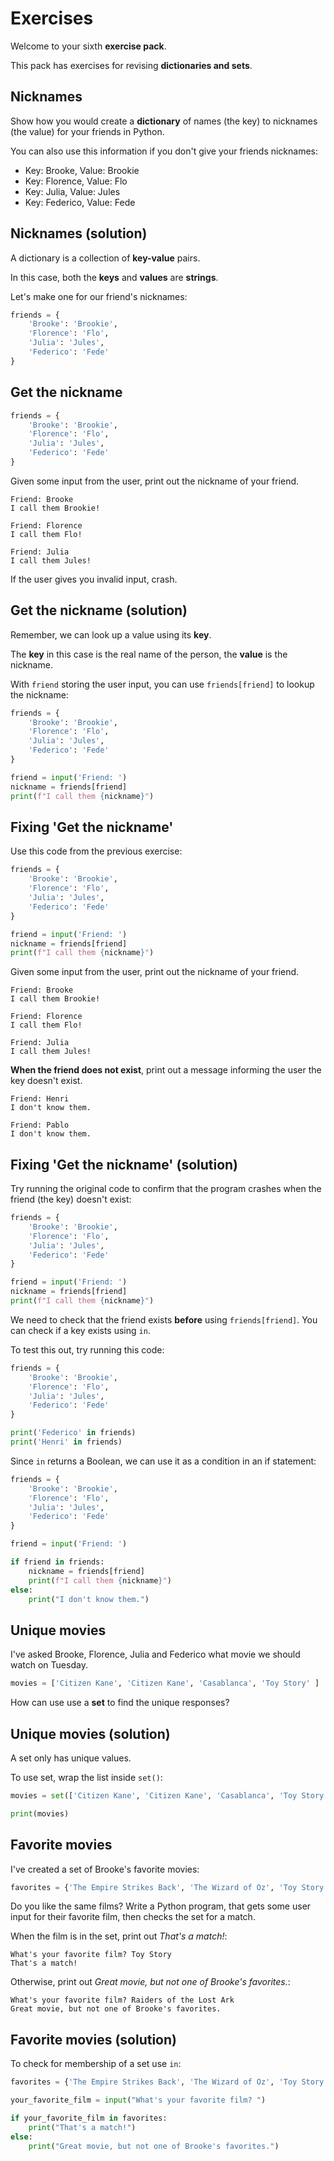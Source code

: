 # Exercises
Welcome to your sixth **exercise pack**.

This pack has exercises for revising **dictionaries and sets**.

## Nicknames

Show how you would create a **dictionary** of names (the key) to nicknames (the value) for your friends in Python.

You can also use this information if you don't give your friends nicknames:

* Key: Brooke, Value: Brookie
* Key: Florence, Value: Flo
* Key: Julia, Value: Jules 
* Key: Federico, Value: Fede

## Nicknames (solution)
A dictionary is a collection of **key-value** pairs.

In this case, both the **keys** and **values** are **strings**. 

Let's make one for our friend's nicknames:

```python
friends = {
    'Brooke': 'Brookie',
    'Florence': 'Flo',
    'Julia': 'Jules',
    'Federico': 'Fede'
}
```

## Get the nickname
```python
friends = {
    'Brooke': 'Brookie',
    'Florence': 'Flo',
    'Julia': 'Jules',
    'Federico': 'Fede'
}
```

Given some input from the user, print out the nickname of your friend.

```text
Friend: Brooke
I call them Brookie!
```

```text
Friend: Florence
I call them Flo!
```

```text
Friend: Julia
I call them Jules!
```

If the user gives you invalid input, crash.

## Get the nickname (solution)

Remember, we can look up a value using its **key**.

The **key** in this case is the real name of the person, the **value** is the nickname.

With `friend` storing the user input, you can use `friends[friend]` to lookup the nickname:

```python
friends = {
    'Brooke': 'Brookie',
    'Florence': 'Flo',
    'Julia': 'Jules',
    'Federico': 'Fede'
}

friend = input('Friend: ')
nickname = friends[friend]
print(f"I call them {nickname}")
```

## Fixing 'Get the nickname'

Use this code from the previous exercise:

```python
friends = {
    'Brooke': 'Brookie',
    'Florence': 'Flo',
    'Julia': 'Jules',
    'Federico': 'Fede'
}

friend = input('Friend: ')
nickname = friends[friend]
print(f"I call them {nickname}")
```

Given some input from the user, print out the nickname of your friend.

```text
Friend: Brooke
I call them Brookie!
```

```text
Friend: Florence
I call them Flo!
```

```text
Friend: Julia
I call them Jules!
```

**When the friend does not exist**, print out a message informing the user the key doesn't exist.

```text
Friend: Henri
I don't know them.
```

```text
Friend: Pablo
I don't know them.
```

## Fixing 'Get the nickname' (solution)

Try running the original code to confirm that the program crashes when the friend (the key) doesn't exist:

```python
friends = {
    'Brooke': 'Brookie',
    'Florence': 'Flo',
    'Julia': 'Jules',
    'Federico': 'Fede'
}

friend = input('Friend: ')
nickname = friends[friend]
print(f"I call them {nickname}")
```

We need to check that the friend exists **before** using `friends[friend]`. You can check if a key exists using `in`.

To test this out, try running this code:

```python
friends = {
    'Brooke': 'Brookie',
    'Florence': 'Flo',
    'Julia': 'Jules',
    'Federico': 'Fede'
}

print('Federico' in friends)
print('Henri' in friends)
```

Since `in` returns a Boolean, we can use it as a condition in an if statement:

```python
friends = {
    'Brooke': 'Brookie',
    'Florence': 'Flo',
    'Julia': 'Jules',
    'Federico': 'Fede'
}

friend = input('Friend: ')

if friend in friends:
    nickname = friends[friend]
    print(f"I call them {nickname}")
else:
    print("I don't know them.")
```

## Unique movies
I've asked Brooke, Florence, Julia and Federico what movie we should watch on Tuesday.

```python
movies = ['Citizen Kane', 'Citizen Kane', 'Casablanca', 'Toy Story' ]
```

How can use use a **set** to find the unique responses?

## Unique movies (solution)

A set only has unique values.

To use set, wrap the list inside `set()`:

```python
movies = set(['Citizen Kane', 'Citizen Kane', 'Casablanca', 'Toy Story' ])

print(movies)
```

## Favorite movies
I've created a set of Brooke's favorite movies:

```python
favorites = {'The Empire Strikes Back', 'The Wizard of Oz', 'Toy Story', 'Frozen', 'The Sound of Music', 'Stand By Me', 'Spirited Away', 'The Wind Rises'}
```

Do you like the same films? Write a Python program, that gets some user input for their favorite film, then checks the set for a match.

When the film is in the set, print out *That's a match!*:

```text
What's your favorite film? Toy Story
That's a match!
```

Otherwise, print out *Great movie, but not one of Brooke's favorites.*:

```text
What's your favorite film? Raiders of the Lost Ark
Great movie, but not one of Brooke's favorites.
```

## Favorite movies (solution)

To check for membership of a set use `in`:

```python
favorites = {'The Empire Strikes Back', 'The Wizard of Oz', 'Toy Story', 'Frozen', 'The Sound of Music', 'Stand By Me', 'Spirited Away', 'The Wind Rises'}

your_favorite_film = input("What's your favorite film? ")

if your_favorite_film in favorites:
    print("That's a match!")
else:
    print("Great movie, but not one of Brooke's favorites.")
```